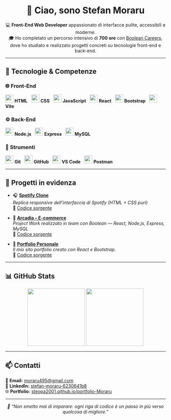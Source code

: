 <h1 align="center">👋 Ciao, sono Stefan Moraru</h1>

<p align="center">
  💻 <b>Front-End Web Developer</b> appassionato di interfacce pulite, accessibili e moderne.<br>
  🎓 Ho completato un percorso intensivo di <b>700 ore</b> con <a href="https://boolean.careers/">Boolean Careers</a>, dove ho studiato e realizzato progetti concreti su tecnologie front-end e back-end.
</p>

---

## 🚀 Tecnologie & Competenze

### 🌐 Front-End
<p align="left">
  <img src="https://skillicons.dev/icons?i=html" width="25"/> <b>HTML</b>&nbsp;&nbsp;
  <img src="https://skillicons.dev/icons?i=css" width="25"/> <b>CSS</b>&nbsp;&nbsp;
  <img src="https://skillicons.dev/icons?i=js" width="25"/> <b>JavaScript</b>&nbsp;&nbsp;
  <img src="https://skillicons.dev/icons?i=react" width="25"/> <b>React</b>&nbsp;&nbsp;
  <img src="https://skillicons.dev/icons?i=bootstrap" width="25"/> <b>Bootstrap</b>&nbsp;&nbsp;
  <img src="https://skillicons.dev/icons?i=vite" width="25"/> <b>Vite</b>
</p>

### ⚙️ Back-End
<p align="left">
  <img src="https://skillicons.dev/icons?i=nodejs" width="25"/> <b>Node.js</b>&nbsp;&nbsp;
  <img src="https://skillicons.dev/icons?i=express" width="25"/> <b>Express</b>&nbsp;&nbsp;
  <img src="https://skillicons.dev/icons?i=mysql" width="25"/> <b>MySQL</b>
</p>

### 🧰 Strumenti
<p align="left">
  <img src="https://skillicons.dev/icons?i=git" width="25"/> <b>Git</b>&nbsp;&nbsp;
  <img src="https://skillicons.dev/icons?i=github" width="25"/> <b>GitHub</b>&nbsp;&nbsp;
  <img src="https://skillicons.dev/icons?i=vscode" width="25"/> <b>VS Code</b>&nbsp;&nbsp;
  <img src="https://skillicons.dev/icons?i=postman" width="25"/> <b>Postman</b>&nbsp;&nbsp;
</p>

---

## 🧩 Progetti in evidenza

- 🎧 **[Spotify Clone](https://steopa2001.github.io/html-css-spotifyweb/)**  
  *Replica responsive dell’interfaccia di Spotify (HTML + CSS puri)*  
  🔗 [Codice sorgente](https://github.com/Steopa2001/html-css-spotifyweb)

- 🛒 **[Arcadia – E-commerce](https://arcadia-react-production.up.railway.app/)**  
  *Project Work realizzato in team con Boolean — React, Node.js, Express, MySQL*  
  🔗 [Codice sorgente](https://github.com/Steopa2001/arcadia)

- 💼 **[Portfolio Personale](https://steopa2001.github.io/portfolio-Moraru/)**  
  *Il mio sito portfolio creato con React e Bootstrap.*  
  🔗 [Codice sorgente](https://github.com/Steopa2001/portfolio-Moraru)

---

## 📊 GitHub Stats

<p align="center">
  <img height="180em" src="https://github-readme-stats.vercel.app/api?username=Steopa2001&show_icons=true&theme=react&hide_border=true" />
  <img height="180em" src="https://github-readme-stats.vercel.app/api/top-langs/?username=Steopa2001&layout=compact&theme=react&hide_border=true" />
</p>

---

## 📫 Contatti

📧 **Email:** [moraru495@gmail.com](mailto:moraru495@gmail.com)  
💼 **LinkedIn:** [stefan-moraru-6230641b8](https://www.linkedin.com/in/stefan-moraru-6230641b8/)  
🌐 **Portfolio:** [steopa2001.github.io/portfolio-Moraru](https://steopa2001.github.io/portfolio-Moraru/)  

---

<p align="center">
  <i>🌱 “Non smetto mai di imparare: ogni riga di codice è un passo in più verso qualcosa di migliore.”</i>
</p>

